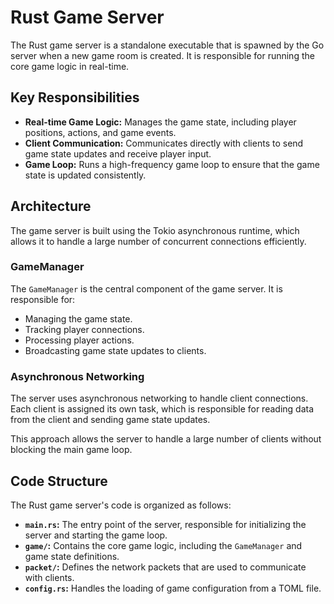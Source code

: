 # Rust Game Server

The Rust game server is a standalone executable that is spawned by the Go server when a new game room is created. It is responsible for running the core game logic in real-time.

## Key Responsibilities

- **Real-time Game Logic:** Manages the game state, including player positions, actions, and game events.
- **Client Communication:** Communicates directly with clients to send game state updates and receive player input.
- **Game Loop:** Runs a high-frequency game loop to ensure that the game state is updated consistently.

## Architecture

The game server is built using the Tokio asynchronous runtime, which allows it to handle a large number of concurrent connections efficiently.

### GameManager

The `GameManager` is the central component of the game server. It is responsible for:

- Managing the game state.
- Tracking player connections.
- Processing player actions.
- Broadcasting game state updates to clients.

### Asynchronous Networking

The server uses asynchronous networking to handle client connections. Each client is assigned its own task, which is responsible for reading data from the client and sending game state updates.

This approach allows the server to handle a large number of clients without blocking the main game loop.

## Code Structure

The Rust game server's code is organized as follows:

- **`main.rs`:** The entry point of the server, responsible for initializing the server and starting the game loop.
- **`game/`:** Contains the core game logic, including the `GameManager` and game state definitions.
- **`packet/`:** Defines the network packets that are used to communicate with clients.
- **`config.rs`:** Handles the loading of game configuration from a TOML file.
